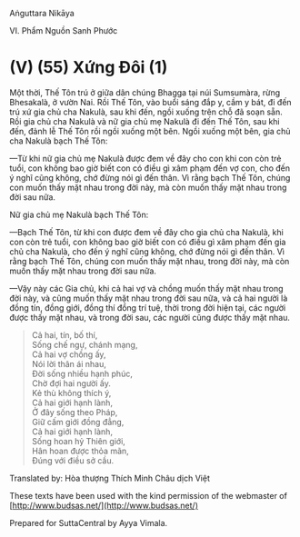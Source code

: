  

Aṅguttara Nikāya

VI. Phẩm Nguồn Sanh Phước

# (V) (55) Xứng Ðôi (1)

Một thời, Thế Tôn trú ở giữa dân chúng Bhagga tại núi Sumsumàra, rừng Bhesakalà, ở vườn Nai. Rồi Thế Tôn, vào buổi sáng đắp y, cầm y bát, đi đến trú xứ gia chủ cha Nakulà, sau khi đến, ngồi xuống trên chỗ đã soạn sẵn. Rồi gia chủ cha Nakulà và nữ gia chủ mẹ Nakulà đi đến Thế Tôn, sau khi đến, đảnh lễ Thế Tôn rồi ngồi xuống một bên. Ngồi xuống một bên, gia chủ cha Nakulà bạch Thế Tôn:

—Từ khi nữ gia chủ mẹ Nakulà được đem về đây cho con khi con còn trẻ tuổi, con không bao giờ biết con có điều gì xâm phạm đến vợ con, cho đến ý nghĩ cũng không, chớ đừng nói gì đến thân. Vì rằng bạch Thế Tôn, chúng con muốn thấy mặt nhau trong đời này, mà còn muốn thấy mặt nhau trong đời sau nữa.

Nữ gia chủ mẹ Nakulà bạch Thế Tôn:

—Bạch Thế Tôn, từ khi con được đem về đây cho gia chủ cha Nakulà, khi con còn trẻ tuổi, con không bao giờ biết con có điều gì xâm phạm đến gia chủ cha Nakulà, cho đến ý nghĩ cũng không, chớ đừng nói gì đến thân. Vì rằng bạch Thế Tôn, chúng con muốn thấy mặt nhau, trong đời này, mà còn muốn thấy mặt nhau trong đời sau nữa.

—Vậy này các Gia chủ, khi cả hai vợ và chồng muốn thấy mặt nhau trong đời này, và cũng muốn thấy mặt nhau trong đời sau nữa, và cả hai người là đồng tín, đồng giới, đồng thí đồng trí tuệ, thời trong đời hiện tại, các người được thấy mặt nhau, và trong đời sau, các người cũng được thấy mặt nhau.

> Cả hai, tín, bố thí,  
> Sống chế ngự, chánh mạng,  
> Cả hai vợ chồng ấy,  
> Nói lời thân ái nhau,  
> Ðời sống nhiều hạnh phúc,  
> Chờ đợi hai người ấy.  
> Kẻ thù không thích ý,  
> Cả hai giới hạnh lành,  
> Ở đây sống theo Pháp,  
> Giữ cấm giới đồng đẳng,  
> Cả hai giới hạnh lành,  
> Sống hoan hỷ Thiên giới,  
> Hân hoan được thỏa mãn,  
> Ðúng với điều sở cầu.

Translated by: Hòa thượng Thích Minh Châu dịch Việt

These texts have been used with the kind permission of the webmaster of [http://www.budsas.net/](http://www.budsas.net/)

Prepared for SuttaCentral by Ayya Vimala.